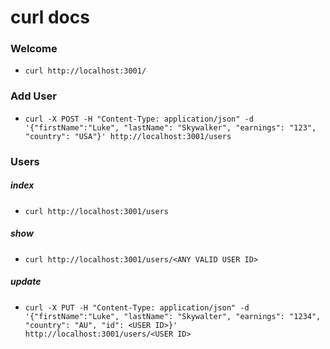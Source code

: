 # curl docs

### Welcome
* `curl http://localhost:3001/`

### Add User
* `curl -X POST -H "Content-Type: application/json" -d '{"firstName":"Luke", "lastName": "Skywalker", "earnings": "123", "country": "USA"}' http://localhost:3001/users`

### Users
##### index
* `curl http://localhost:3001/users`

##### show
* `curl http://localhost:3001/users/<ANY VALID USER ID>`

##### update
* `curl -X PUT -H "Content-Type: application/json" -d '{"firstName":"Luke", "lastName": "Skywalter", "earnings": "1234", "country": "AU", "id": <USER ID>}' http://localhost:3001/users/<USER ID>`
